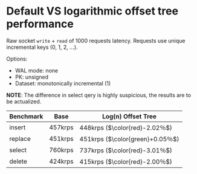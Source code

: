 # Default VS logarithmic offset tree performance

Raw socket `write` + `read` of 1000 requests latency. Requests use unique incremental keys (0, 1, 2, ...).

Options:
- WAL mode: none
- PK: unsigned
- Dataset: monotonically incremental (1)

**NOTE**: The difference in select qery is highly suspicious, the results are to be actualized.

| Benchmark | Base    | Log(n) Offset Tree               |
| --------- | ------- | -------------------------------- |
| insert    | 457krps | 448krps ($\color{red}-2.02％$)   |
| replace   | 451krps | 451krps ($\color{green}+0.05％$) |
| select    | 760krps | 737krps ($\color{red}-3.01％$)   |
| delete    | 424krps | 415krps ($\color{red}-2.00％$)   |
